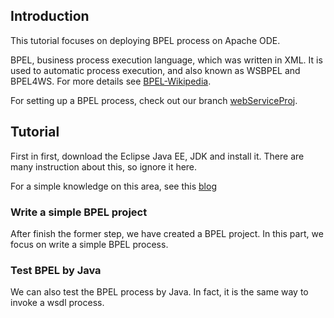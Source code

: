 ## Introduction

This tutorial focuses on deploying BPEL process on Apache ODE.

BPEL, business process execution language, which was written in XML. It is used to automatic process execution, and also known as WSBPEL and BPEL4WS. For more details see [BPEL-Wikipedia](https://en.wikipedia.org/wiki/Business_Process_Execution_Language).

For setting up a BPEL process, check out our branch [webServiceProj](https://github.com/taoyouxian/TravelAgencySys/tree/webServiceProj).

## Tutorial

First in first, download the Eclipse Java EE, JDK and install it. There are many instruction about this, so ignore it here.

For a simple knowledge on this area, see this [blog](http://blog.csdn.net/qq_22642239/article/details/68062437)

### Write a simple BPEL project
After finish the former step, we have created a BPEL project. In this part, we focus on write a simple BPEL process.

### Test BPEL by Java
We can also test the BPEL process by Java. In fact, it is the same way to invoke a wsdl process.